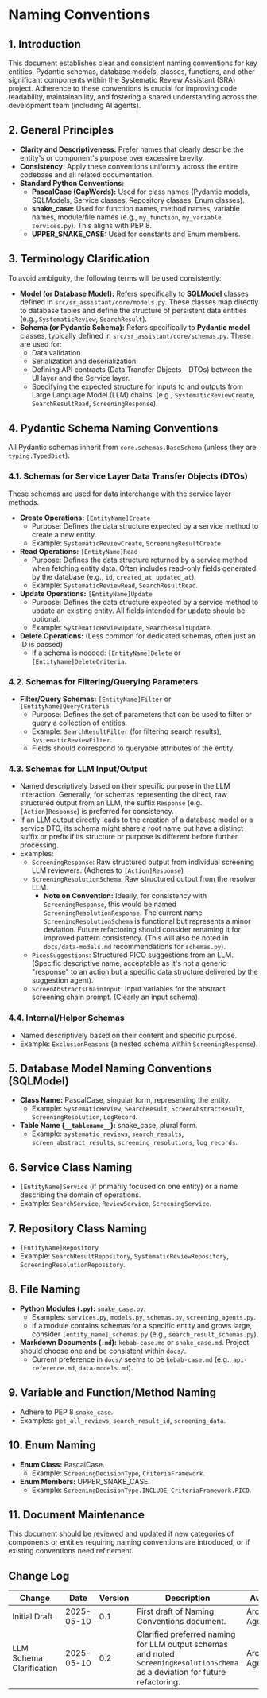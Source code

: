 # Naming Conventions

## 1. Introduction

This document establishes clear and consistent naming conventions for key entities, Pydantic schemas, database models, classes, functions, and other significant components within the Systematic Review Assistant (SRA) project. Adherence to these conventions is crucial for improving code readability, maintainability, and fostering a shared understanding across the development team (including AI agents).

## 2. General Principles

-   **Clarity and Descriptiveness:** Prefer names that clearly describe the entity's or component's purpose over excessive brevity.
-   **Consistency:** Apply these conventions uniformly across the entire codebase and all related documentation.
-   **Standard Python Conventions:**
    -   **PascalCase (CapWords):** Used for class names (Pydantic models, SQLModels, Service classes, Repository classes, Enum classes).
    -   **snake_case:** Used for function names, method names, variable names, module/file names (e.g., `my_function`, `my_variable`, `services.py`). This aligns with PEP 8.
    -   **UPPER_SNAKE_CASE:** Used for constants and Enum members.

## 3. Terminology Clarification

To avoid ambiguity, the following terms will be used consistently:

-   **Model (or Database Model):** Refers specifically to **SQLModel** classes defined in `src/sr_assistant/core/models.py`. These classes map directly to database tables and define the structure of persistent data entities (e.g., `SystematicReview`, `SearchResult`).
-   **Schema (or Pydantic Schema):** Refers specifically to **Pydantic model** classes, typically defined in `src/sr_assistant/core/schemas.py`. These are used for:
    -   Data validation.
    -   Serialization and deserialization.
    -   Defining API contracts (Data Transfer Objects - DTOs) between the UI layer and the Service layer.
    -   Specifying the expected structure for inputs to and outputs from Large Language Model (LLM) chains.
    (e.g., `SystematicReviewCreate`, `SearchResultRead`, `ScreeningResponse`).

## 4. Pydantic Schema Naming Conventions

All Pydantic schemas inherit from `core.schemas.BaseSchema` (unless they are `typing.TypedDict`).

### 4.1. Schemas for Service Layer Data Transfer Objects (DTOs)

These schemas are used for data interchange with the service layer methods.

-   **Create Operations:** `[EntityName]Create`
    -   Purpose: Defines the data structure expected by a service method to create a new entity.
    -   Example: `SystematicReviewCreate`, `ScreeningResultCreate`.
-   **Read Operations:** `[EntityName]Read`
    -   Purpose: Defines the data structure returned by a service method when fetching entity data. Often includes read-only fields generated by the database (e.g., `id`, `created_at`, `updated_at`).
    -   Example: `SystematicReviewRead`, `SearchResultRead`.
-   **Update Operations:** `[EntityName]Update`
    -   Purpose: Defines the data structure expected by a service method to update an existing entity. All fields intended for update should be optional.
    -   Example: `SystematicReviewUpdate`, `SearchResultUpdate`.
-   **Delete Operations:** (Less common for dedicated schemas, often just an ID is passed)
    -   If a schema is needed: `[EntityName]Delete` or `[EntityName]DeleteCriteria`.

### 4.2. Schemas for Filtering/Querying Parameters

-   **Filter/Query Schemas:** `[EntityName]Filter` or `[EntityName]QueryCriteria`
    -   Purpose: Defines the set of parameters that can be used to filter or query a collection of entities.
    -   Example: `SearchResultFilter` (for filtering search results), `SystematicReviewFilter`.
    -   Fields should correspond to queryable attributes of the entity.

### 4.3. Schemas for LLM Input/Output

-   Named descriptively based on their specific purpose in the LLM interaction. Generally, for schemas representing the direct, raw structured output from an LLM, the suffix `Response` (e.g., `[Action]Response`) is preferred for consistency.
-   If an LLM output directly leads to the creation of a database model or a service DTO, its schema might share a root name but have a distinct suffix or prefix if its structure or purpose is different before further processing.
-   Examples:
    -   `ScreeningResponse`: Raw structured output from individual screening LLM reviewers. (Adheres to `[Action]Response`)
    -   `ScreeningResolutionSchema`: Raw structured output from the resolver LLM. 
        -   **Note on Convention:** Ideally, for consistency with `ScreeningResponse`, this would be named `ScreeningResolutionResponse`. The current name `ScreeningResolutionSchema` is functional but represents a minor deviation. Future refactoring should consider renaming it for improved pattern consistency. (This will also be noted in `docs/data-models.md` recommendations for `schemas.py`).
    -   `PicosSuggestions`: Structured PICO suggestions from an LLM. (Specific descriptive name, acceptable as it's not a generic "response" to an action but a specific data structure delivered by the suggestion agent).
    -   `ScreenAbstractsChainInput`: Input variables for the abstract screening chain prompt. (Clearly an input schema).

### 4.4. Internal/Helper Schemas

-   Named descriptively based on their content and specific purpose.
-   Example: `ExclusionReasons` (a nested schema within `ScreeningResponse`).

## 5. Database Model Naming Conventions (SQLModel)

-   **Class Name:** PascalCase, singular form, representing the entity.
    -   Example: `SystematicReview`, `SearchResult`, `ScreenAbstractResult`, `ScreeningResolution`, `LogRecord`.
-   **Table Name (`__tablename__`):** snake_case, plural form.
    -   Example: `systematic_reviews`, `search_results`, `screen_abstract_results`, `screening_resolutions`, `log_records`.

## 6. Service Class Naming

-   `[EntityName]Service` (if primarily focused on one entity) or a name describing the domain of operations.
-   Example: `SearchService`, `ReviewService`, `ScreeningService`.

## 7. Repository Class Naming

-   `[EntityName]Repository`
-   Example: `SearchResultRepository`, `SystematicReviewRepository`, `ScreeningResolutionRepository`.

## 8. File Naming

-   **Python Modules (`.py`):** `snake_case.py`.
    -   Examples: `services.py`, `models.py`, `schemas.py`, `screening_agents.py`.
    -   If a module contains schemas for a specific entity and grows large, consider `[entity_name]_schemas.py` (e.g., `search_result_schemas.py`).
-   **Markdown Documents (`.md`):** `kebab-case.md` or `snake_case.md`. Project should choose one and be consistent within `docs/`.
    -   Current preference in `docs/` seems to be `kebab-case.md` (e.g., `api-reference.md`, `data-models.md`).

## 9. Variable and Function/Method Naming

-   Adhere to PEP 8 `snake_case`.
-   Examples: `get_all_reviews`, `search_result_id`, `screening_data`.

## 10. Enum Naming

-   **Enum Class:** PascalCase.
    -   Example: `ScreeningDecisionType`, `CriteriaFramework`.
-   **Enum Members:** UPPER_SNAKE_CASE.
    -   Example: `ScreeningDecisionType.INCLUDE`, `CriteriaFramework.PICO`.

## 11. Document Maintenance

This document should be reviewed and updated if new categories of components or entities requiring naming conventions are introduced, or if existing conventions need refinement.

## Change Log

| Change          | Date       | Version | Description             | Author          |
|-----------------|------------|---------|-------------------------|-----------------|
| Initial Draft   | 2025-05-10 | 0.1     | First draft of Naming Conventions document. | Architect Agent |
| LLM Schema Clarification | 2025-05-10 | 0.2     | Clarified preferred naming for LLM output schemas and noted `ScreeningResolutionSchema` as a deviation for future refactoring. | Architect Agent | 